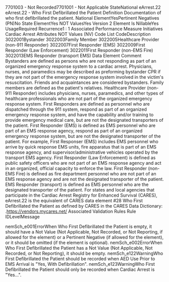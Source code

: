 

7701003 - Not Recorded7701001 - Not Applicable
StateNational
eArrest.22
eArrest.22 - Who First Defibrillated the Patient
Definition
Documentation of who first defibrillated the patient.
National ElementYesPertinent Negatives (PN)No
State ElementYes
NOT ValuesYes
Version 2 Element
Is NillableYes
UsageRequired
Recurrence1 : 1
Associated Performance Measure Initiatives
Cardiac Arrest
Attributes
NOT Values (NV)
Code List
CodeDescription
3022001Bystander
3022003Family Member
3022005Healthcare Provider (non-911 Responder)
3022007First Responder (EMS)
3022009First Responder (Law Enforcement)
3022011First Responder (non-EMS Fire)
3022013EMS Responder (transport EMS)
Data Element Comment
Bystanders are defined as persons who are not responding as part of an organized emergency response system to a cardiac
arrest. Physicians, nurses, and paramedics may be described as preforming bystander CPR if they are not part of the
emergency response system involved in the victim's resuscitation. Friends and acquaintances are considered bystanders. 
Family members are defined as the patient's relatives. 
Healthcare Provider (non-911 Responder) includes physicians, nurses, paramedics, and other types of healthcare
professionals who are not part of the organized emergency response system. 
First Responders are defined as personnel who are dispatched through the 911 system, respond as part of an organized
emergency response system, and have the capability and/or training to provide emergency medical care, but are not the
designated transporters of the patient. 
First Responder (EMS) is defined as EMS personnel who are part of an EMS response agency, respond as part of an
organized emergency response system, but are not the designated transporter of the patient. For example, First Responser
(EMS) includes EMS personnel who arrive by quick response EMS units, fire apparatus that is part of an EMS response
agency, and supervisor/administrative vehicles operated by the transport EMS agency. 
First Responder (Law Enforcement) is defined as public safety officers who are not part of an EMS response agency and act
in an organized, official capacity to enforce the law. 
First Responder (non-EMS Fire) is defined as fire department personnel who are not part of an EMS response agency and
are not the designated transporter of the patient. 
EMS Responder (transport) is defined as EMS personnel who are the designated transporter of the patient. 
For states and local agencies that participate in the Cardiac Arrest Registry for Enhanced Survival (CARES), eArrest.22 is the
equivalent of CARES data element #28 Who First Defibrillated the Patient as defined by CARES in the CARES Data
Dictionary: .https://vendors.mycares.net/
Associated Validation Rules
Rule IDLevelMessage

nemSch_e001ErrorWhen Who First Defibrillated the Patient is empty, it should have a Not Value (Not Applicable,
Not Recorded, or Not Reporting, if allowed for the element) or a Pertinent Negative (if allowed
for the element), or it should be omitted (if the element is optional).
nemSch_e002ErrorWhen Who First Defibrillated the Patient has a Not Value (Not Applicable, Not Recorded, or Not
Reporting), it should be empty.
nemSch_e122WarningWho First Defibrillated the Patient should be recorded when AED Use Prior to EMS Arrival is
"Yes, With Defibrillation".
nemSch_e123WarningWho First Defibrillated the Patient should only be recorded when Cardiac Arrest is "Yes...".
